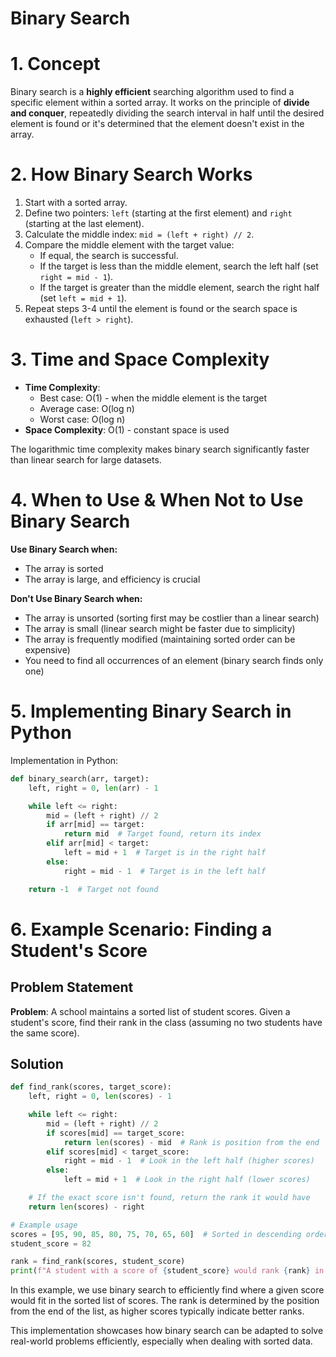 # Binary Search

# 1. Concept

Binary search is a **highly efficient** searching algorithm used to find a specific element within a sorted array. It works on the principle of **divide and conquer**, repeatedly dividing the search interval in half until the desired element is found or it's determined that the element doesn't exist in the array.

# 2. How Binary Search Works

1. Start with a sorted array.
2. Define two pointers: `left` (starting at the first element) and `right` (starting at the last element).
3. Calculate the middle index: `mid = (left + right) // 2`.
4. Compare the middle element with the target value:
   - If equal, the search is successful.
   - If the target is less than the middle element, search the left half (set `right = mid - 1`).
   - If the target is greater than the middle element, search the right half (set `left = mid + 1`).
5. Repeat steps 3-4 until the element is found or the search space is exhausted (`left > right`).

# 3. Time and Space Complexity

- **Time Complexity**: 
  - Best case: O(1) - when the middle element is the target
  - Average case: O(log n)
  - Worst case: O(log n)
- **Space Complexity**: O(1) - constant space is used

The logarithmic time complexity makes binary search significantly faster than linear search for large datasets.

# 4. When to Use & When Not to Use Binary Search

**Use Binary Search when:**
- The array is sorted
- The array is large, and efficiency is crucial

**Don't Use Binary Search when:**
- The array is unsorted (sorting first may be costlier than a linear search)
- The array is small (linear search might be faster due to simplicity)
- The array is frequently modified (maintaining sorted order can be expensive)
- You need to find all occurrences of an element (binary search finds only one)

# 5. Implementing Binary Search in Python

Implementation in Python:

```python
def binary_search(arr, target):
    left, right = 0, len(arr) - 1

    while left <= right:
        mid = (left + right) // 2
        if arr[mid] == target:
            return mid  # Target found, return its index
        elif arr[mid] < target:
            left = mid + 1  # Target is in the right half
        else:
            right = mid - 1  # Target is in the left half

    return -1  # Target not found
```

# 6. Example Scenario: Finding a Student's Score

## Problem Statement

**Problem**: A school maintains a sorted list of student scores. Given a student's score, find their rank in the class (assuming no two students have the same score).

## Solution

```python
def find_rank(scores, target_score):
    left, right = 0, len(scores) - 1

    while left <= right:
        mid = (left + right) // 2
        if scores[mid] == target_score:
            return len(scores) - mid  # Rank is position from the end
        elif scores[mid] < target_score:
            right = mid - 1  # Look in the left half (higher scores)
        else:
            left = mid + 1  # Look in the right half (lower scores)

    # If the exact score isn't found, return the rank it would have
    return len(scores) - right

# Example usage
scores = [95, 90, 85, 80, 75, 70, 65, 60]  # Sorted in descending order
student_score = 82

rank = find_rank(scores, student_score)
print(f"A student with a score of {student_score} would rank {rank} in the class.")
```

In this example, we use binary search to efficiently find where a given score would fit in the sorted list of scores. The rank is determined by the position from the end of the list, as higher scores typically indicate better ranks.

This implementation showcases how binary search can be adapted to solve real-world problems efficiently, especially when dealing with sorted data.
